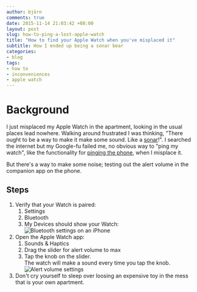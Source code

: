 ```yaml
---
author: björn
comments: true
date: 2015-11-14 21:03:42 +08:00
layout: post
slug: how-to-ping-a-lost-apple-watch
title: "How to find your Apple Watch when you've misplaced it"
subtitle: How I ended up being a sonar bear
categories:
- blog
tags:
- how to
- inconveniences
- apple watch
---
```

# Background

I just misplaced my Apple Watch in the apartment, looking in the usual places
lead nowhere. Walking around frustrated I was thinking, "There ought to be a way
to make it make some sound. Like a [sonar]!". I searched the internet but my
Google-fu failed me, no obvious way to "ping my watch", like the functionality
for [pinging the phone], when I misplace it.

But there's a way to make some noise; testing out the alert volume in the
companion app on the phone.

## Steps

1. Verify that your Watch is paired:
   1. Settings
   2. Bluetooth
   3. My Devices should show your Watch:
      <img src="{{ '/img/2015/11/bluetooth-settings.png' | prepend: site.url }}"
           alt="Bluetooth settings on an iPhone" style="max-width: 375px;">
2. Open the Apple Watch app:
   1. Sounds & Haptics
   2. Drag the slider for alert volume to max
   3. Tap the knob on the slider.  
      The watch will make a sound every time you tap the knob.
      <img src="{{ '/img/2015/11/alert-volume-settings.png' | prepend: site.url }}"
           alt="Alert volume settings" style="max-width: 375px;">
3. Don't cry yourself to sleep over loosing an expensive toy in the mess that is
   your own apartment.

[pinging the phone]: https://www.youtube.com/watch?v=KYf4q4y7dM4
[sonar]: https://en.wikipedia.org/wiki/Sonar
